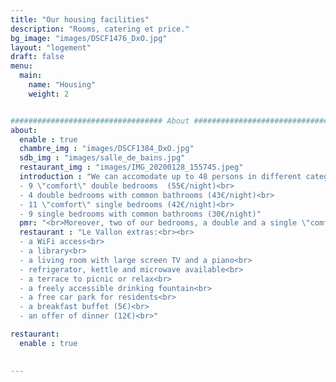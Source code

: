 ```yaml
---
title: "Our housing facilities"
description: "Rooms, catering et price."
bg_image: "images/DSCF1476_DxO.jpg"
layout: "logement"
draft: false
menu:
  main:
    name: "Housing"
    weight: 2


################################## About #####################################
about:
  enable : true
  chambre_img : "images/DSCF1384_DxO.jpg"
  sdb_img : "images/salle_de_bains.jpg"
  restaurant_img : "images/IMG_20200128_155745.jpeg"
  introduction : "We can accomodate up to 48 persons in different categories of rooms:<br><br>
  - 9 \"comfort\" double bedrooms  (55€/night)<br>
  - 4 double bedrooms with common bathrooms (43€/night)<br>
  - 11 \"comfort\" single bedrooms (42€/night)<br>
  - 9 single bedrooms with common bathrooms (30€/night)"
  pmr: "<br>Moreover, two of our bedrooms, a double and a single \"comfort\" bedrooms, are equipped with a medical bed, a shower and a configuration adapted for accomodating persons of reduced mobility."
  restaurant : "Le Vallon extras:<br><br>
  - a WiFi access<br>
  - a library<br>
  - a living room with large screen TV and a piano<br>
  - refrigerator, kettle and microwave available<br>
  - a terrace to picnic or relax<br>
  - a freely accessible drinking fountain<br>
  - a free car park for residents<br>
  - a breakfast buffet (5€)<br>
  - an offer of dinner (12€)<br>"

restaurant:
  enable : true
  

---
```

